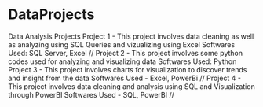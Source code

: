 # DataProjects  
  Data Analysis Projects
  Project 1 - This project involves data cleaning as well as analyzing using SQL Queries and vizualizing using Excel
  Softwares Used: SQL Server, Excel //
  Project 2 - This project involves some python codes used for analyzing and visualizing data
  Softwares Used: Python
  Project 3 - This project involves charts for visualization to discover trends and insight from the data
  Softwares Used - Excel, PowerBi //
  Project 4 - This project involves data cleaning and analysis using SQL and Visualization through PowerBI
  Softwares Used - SQL, PowerBI //
